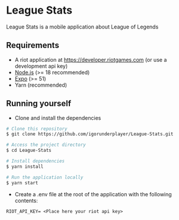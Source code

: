 # League Stats

League Stats is a mobile application about League of Legends

## Requirements

- A riot application at <https://developer.riotgames.com> (or use a development api key)
- [Node.js](https://nodejs.org) (>= 18 recommended)
- [Expo](https://expo.dev/) (>= 51)
- Yarn (recommended)

## Running yourself

- Clone and install the dependencies

```sh
# Clone this repository
$ git clone https://github.com/igorunderplayer/League-Stats.git

# Access the project directory
$ cd League-Stats

# Install dependencies
$ yarn install

# Run the application locally
$ yarn start
```

- Create a .env file at the root of the application with the following contents:

```text
RIOT_API_KEY= <Place here your riot api key>
```
